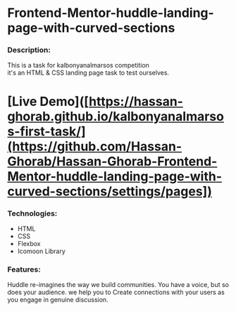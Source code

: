 # Frontend-Mentor-huddle-landing-page-with-curved-sections

### Description:
This is a task for kalbonyanalmarsos competition <br>
it's an HTML &amp; CSS landing page task to test ourselves.

# [Live Demo]([https://hassan-ghorab.github.io/kalbonyanalmarsos-first-task/](https://github.com/Hassan-Ghorab/Hassan-Ghorab-Frontend-Mentor-huddle-landing-page-with-curved-sections/settings/pages])

### Technologies:
- HTML
- CSS
- Flexbox
- Icomoon Library

### Features:
Huddle re-imagines the way we build communities. 
You have a voice, but so does your audience. 
we help you to Create connections with your users as you engage in genuine discussion.
